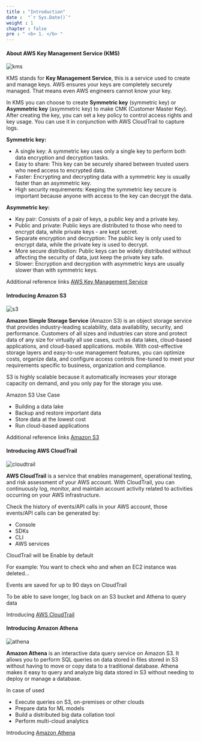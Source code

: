 ```yaml
---
title : "Introduction"
date :  "`r Sys.Date()`" 
weight : 1 
chapter : false
pre : " <b> 1. </b> "
---
```


#### About AWS Key Management Service (KMS)

![kms](/aws-fcj-workshop02/images/1.introduce/0001.png?width=150)

KMS stands for **Key Management Service**, this is a service used to create and manage keys. AWS ensures your keys are completely securely managed. That means even AWS engineers cannot know your key.

In KMS you can choose to create **Symmetric key** (symmetric key) or **Asymmetric key** (asymmetric key) to make CMK (Customer Master Key). After creating the key, you can set a key policy to control access rights and key usage. You can use it in conjunction with AWS CloudTrail to capture logs.

**Symmetric key:**
- A single key: A symmetric key uses only a single key to perform both data encryption and decryption tasks.
- Easy to share: This key can be securely shared between trusted users who need access to encrypted data.
- Faster: Encrypting and decrypting data with a symmetric key is usually faster than an asymmetric key.
- High security requirements: Keeping the symmetric key secure is important because anyone with access to the key can decrypt the data.

**Asymmetric key:**
- Key pair: Consists of a pair of keys, a public key and a private key.
- Public and private: Public keys are distributed to those who need to encrypt data, while private keys - are kept secret.
- Separate encryption and decryption: The public key is only used to encrypt data, while the private key is used to decrypt.
- More secure distribution: Public keys can be widely distributed without affecting the security of data, just keep the private key safe.
- Slower: Encryption and decryption with asymmetric keys are usually slower than with symmetric keys.

Additional reference links [AWS Key Management Service](https://docs.aws.amazon.com/kms/latest/developerguide/overview.html)

#### Introducing Amazon S3

![s3](/aws-fcj-workshop02/images/1.introduce/0002.png?width=10pc)

**Amazon Simple Storage Service** (Amazon S3) is an object storage service that provides industry-leading scalability, data availability, security, and performance. Customers of all sizes and industries can store and protect data of any size for virtually all use cases, such as data lakes, cloud-based applications, and cloud-based applications. mobile. With cost-effective storage layers and easy-to-use management features, you can optimize costs, organize data, and configure access controls fine-tuned to meet your requirements specific to business, organization and compliance.

S3 is highly scalable because it automatically increases your storage capacity on demand, and you only pay for the storage you use.

Amazon S3 Use Case
- Building a data lake
- Backup and restore important data
- Store data at the lowest cost
- Run cloud-based applications

Additional reference links [Amazon S3](https://docs.aws.amazon.com/AmazonS3/latest/userguide/Welcome.html)

#### Introducing AWS CloudTrail

![cloudtrail](/aws-fcj-workshop02/images/1.introduce/0003.png?width=10pc)

**AWS CloudTrail** is a service that enables management, operational testing, and risk assessment of your AWS account. With CloudTrail, you can continuously log, monitor, and maintain account activity related to activities occurring on your AWS infrastructure.

Check the history of events/API calls in your AWS account, those events/API calls can be generated by:
- Console
- SDKs
- CLI
- AWS services

CloudTrail will be Enable by default

For example: You want to check who and when an EC2 instance was deleted...

Events are saved for up to 90 days on CloudTrail

To be able to save longer, log back on an S3 bucket and Athena to query data

Introducing [AWS CloudTrail](https://docs.aws.amazon.com/awscloudtrail/latest/userguide/cloudtrail-user-guide.html)

#### Introducing Amazon Athena

![athena](/aws-fcj-workshop02/images/1.introduce/0004.png?width=10pc)

**Amazon Athena** is an interactive data query service on Amazon S3. It allows you to perform SQL queries on data stored in files stored in S3 without having to move or copy data to a traditional database. Athena makes it easy to query and analyze big data stored in S3 without needing to deploy or manage a database.

In case of used
- Execute queries on S3, on-premises or other clouds
- Prepare data for ML models
- Build a distributed big data collation tool
- Perform multi-cloud analytics

Introducing [Amazon Athena](https://docs.aws.amazon.com/athena/latest/ug/what-is.html)